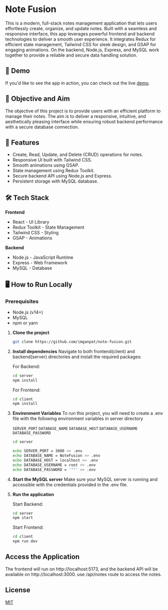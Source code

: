 # Note Fusion

This is a modern, full-stack notes management application that lets users effortlessly create, organize, and update notes. Built with a seamless and responsive interface, this app leverages powerful frontend and backend technologies to deliver a smooth user experience. It integrates Redux for efficient state management, Tailwind CSS for sleek design, and GSAP for engaging animations. On the backend, Node.js, Express, and MySQL work together to provide a reliable and secure data handling solution.

## 🎯 Demo

If you'd like to see the app in action, you can check out the live [demo](https://note-fusion-gc.vercel.app).

## 📝 Objective and Aim

The objective of this project is to provide users with an efficient platform to manage their notes. The aim is to deliver a responsive, intuitive, and aesthetically pleasing interface while ensuring robust backend performance with a secure database connection.

## 🚀 Features

- Create, Read, Update, and Delete (CRUD) operations for notes.
- Responsive UI built with Tailwind CSS.
- Smooth animations using GSAP.
- State management using Redux Toolkit.
- Secure backend API using Node.js and Express.
- Persistent storage with MySQL database.

## 🛠️ Tech Stack

**Frontend**

- React - UI Library
- Redux Toolkit - State Management
- Tailwind CSS - Styling
- GSAP - Animations

**Backend**

- Node.js - JavaScript Runtime
- Express - Web Framework
- MySQL - Database

## 🖥️ How to Run Locally

### Prerequisites

- Node.js (v14+)
- MySQL
- npm or yarn

1. **Clone the project**

   ```bash
   git clone https://github.com/imganpat/note-fusion.git
   ```

2. **Install dependencies**
   Navigate to both frontend(client) and backend(server) directories and install the required packages:

   For Backend:

   ```bash
   cd server
   npm install
   ```

   For Frontend:

   ```bash
   cd client
   npm install
   ```

3. **Environment Variables**
   To run this project, you will need to create a .env file with the following environment variables in server directory

   `SERVER_PORT`
   `DATABASE_NAME`
   `DATABASE_HOST`
   `DATABASE_USERNAME`
   `DATABASE_PASSWORD`

   ```bash
   cd server
   ```

   ```bash
   echo SERVER_PORT = 3000 >> .env
   echo DATABASE_NAME = NoteFusion >> .env
   echo DATABASE_HOST = localhost >> .env
   echo DATABASE_USERNAME = root >> .env
   echo DATABASE_PASSWORD = '""' >> .env
   ```

4. **Start the MySQL server**
   Make sure your MySQL server is running and accessible with the credentials provided in the .env file.

5. **Run the application**

   Start Backend:

   ```bash
   cd server
   npm start
   ```

   Start Frontend:

   ```bash
   cd client
   npm run dev
   ```

## Access the Application

The frontend will run on http://localhost:5173, and the backend API will be available on http://localhost:3000. use /api/notes route to access the notes.

## License

[MIT](https://choosealicense.com/licenses/mit/)
